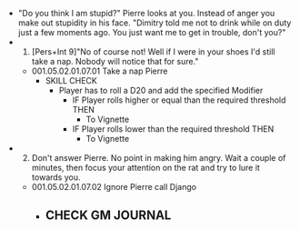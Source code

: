 - "Do you think I am stupid?" Pierre looks at you. Instead of anger you make out stupidity in his face. "Dimitry told me not to drink while on duty just a few moments ago. You just want me to get in trouble, don't you?"
- 1. [Pers+Int 9]"No of course not! Well if I were in your shoes I'd still take a nap. Nobody will notice that for sure."
	- 001.05.02.01.07.01 Take a nap Pierre
		- SKILL CHECK
			- Player has to roll a D20 and add the specified Modifier
				- IF Player rolls higher or equal than the required threshold THEN
					- To Vignette
				- IF Player rolls lower than the required threshold THEN
					- To Vignette
- 2. Don't answer Pierre. No point in making him angry. Wait a couple of minutes, then focus your attention on the rat and try to lure it towards you.
	- 001.05.02.01.07.02 Ignore Pierre call Django
		- CHECK GM JOURNAL
			-